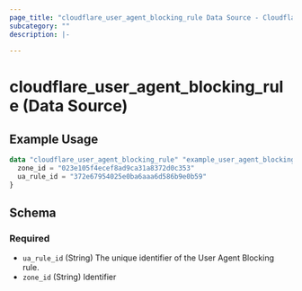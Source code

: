 ```yaml
---
page_title: "cloudflare_user_agent_blocking_rule Data Source - Cloudflare"
subcategory: ""
description: |-
  
---
```


# cloudflare_user_agent_blocking_rule (Data Source)



## Example Usage

```terraform
data "cloudflare_user_agent_blocking_rule" "example_user_agent_blocking_rule" {
  zone_id = "023e105f4ecef8ad9ca31a8372d0c353"
  ua_rule_id = "372e67954025e0ba6aaa6d586b9e0b59"
}
```

<!-- schema generated by tfplugindocs -->
## Schema

### Required

- `ua_rule_id` (String) The unique identifier of the User Agent Blocking rule.
- `zone_id` (String) Identifier


